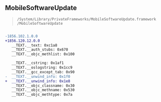 ## MobileSoftwareUpdate

> `/System/Library/PrivateFrameworks/MobileSoftwareUpdate.framework/MobileSoftwareUpdate`

```diff

-1856.102.1.0.0
+1856.120.12.0.0
   __TEXT.__text: 0xc1a8
   __TEXT.__auth_stubs: 0x670
   __TEXT.__objc_methlist: 0x100

   __TEXT.__cstring: 0x1af1
   __TEXT.__oslogstring: 0x1cc9
   __TEXT.__gcc_except_tab: 0x90
-  __TEXT.__unwind_info: 0x1f0
+  __TEXT.__unwind_info: 0x1e8
   __TEXT.__objc_classname: 0x30
   __TEXT.__objc_methname: 0x530
   __TEXT.__objc_methtype: 0x7a

```
